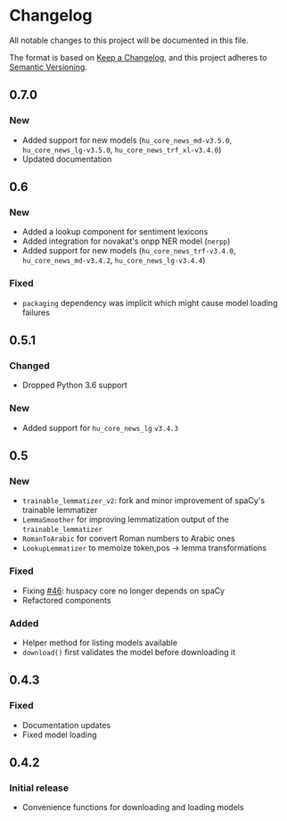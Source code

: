 # Changelog

All notable changes to this project will be documented in this file.

The format is based on [Keep a Changelog](https://keepachangelog.com/en/1.0.0/),
and this project adheres to [Semantic Versioning](https://semver.org/spec/v2.0.0.html).

## 0.7.0
### New
- Added support for new models (`hu_core_news_md-v3.5.0`, `hu_core_news_lg-v3.5.0`, `hu_core_news_trf_xl-v3.4.0`)
- Updated documentation

## 0.6
### New
- Added a lookup component for sentiment lexicons
- Added integration for novakat's onpp NER model (`nerpp`)
- Added support for new models (`hu_core_news_trf-v3.4.0`, `hu_core_news_md-v3.4.2`, `hu_core_news_lg-v3.4.4`)

### Fixed
- `packaging` dependency was implicit which might cause model loading failures

## 0.5.1
### Changed
- Dropped Python 3.6 support

### New
- Added support for `hu_core_news_lg` `v3.4.3`

## 0.5
### New
- `trainable_lemmatizer_v2`: fork and minor improvement of spaCy's trainable lemmatizer
- `LemmaSmoother` for improving lemmatization output of the `trainable_lemmatizer`
- `RomanToArabic` for convert Roman numbers to Arabic ones
- `LookupLemmatizer` to memoize token,pos -> lemma transformations

### Fixed
- Fixing [#46](https://github.com/huspacy/huspacy/issues/46): huspacy core no longer depends on spaCy
- Refactored components

### Added
- Helper method for listing models available
- `download()` first validates the model before downloading it

## 0.4.3
### Fixed
- Documentation updates
- Fixed model loading

## 0.4.2
### Initial release
- Convenience functions for downloading and loading models


